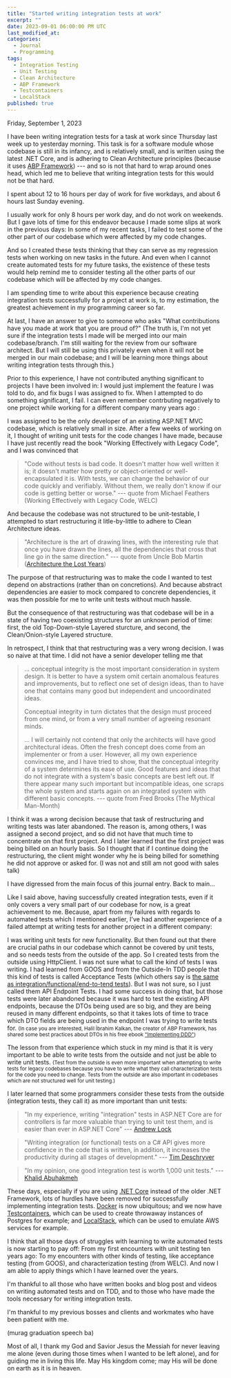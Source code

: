 ```yaml
---
title: "Started writing integration tests at work"
excerpt: ""
date: 2023-09-01 06:00:00 PM UTC
last_modified_at: 
categories:
  - Journal
  - Programming
tags: 
  - Integration Testing
  - Unit Testing
  - Clean Architecture
  - ABP Framework
  - Testcontainers
  - LocalStack
published: true
---
```


<!-- 2023-08-31 9:00 PM PHT: started -->

Friday, September 1, 2023

I have been writing integration tests for a task at work since Thursday last week up to yesterday morning. This task is for a software module whose codebase is still in its infancy, and is relatively small, and is written using the latest .NET Core, and is adhering to Clean Architecture principles (because it uses [ABP Framework](https://abp.io/)) --- and so is not that hard to wrap around ones head, which led me to believe that writing integration tests for this would not be that hard.

I spent about 12 to 16 hours per day of work for five workdays, and about 6 hours last Sunday evening.

I usually work for only 8 hours per work day, and do not work on weekends. But I gave lots of time for this endeavor because I made some slips at work in the previous days: In some of my recent tasks, I failed to test some of the other part of our codebase which were affected by my code changes.

And so I created these tests thinking that they can serve as my regression tests when working on new tasks in the future. And even when I cannot create automated tests for my future tasks, the existence of these tests would help remind me to consider testing all the other parts of our codebase which will be affected by my code changes.

I am spending time to write about this experience because creating integration tests successfully for a project at work is, to my estimation, the greatest achievement in my programming career so far.

At last, I have an answer to give to someone who asks "What contributions have you made at work that you are proud of?" (The truth is, I'm not yet sure if the integration tests I made will be merged into our main codebase/branch. I'm still waiting for the review from our software architect. But I will still be using this privately even when it will not be merged in our main codebase; and I will be learning more things about writing integration tests through this.)

Prior to this experience, I have not contributed anything significant to projects I have been involved in: I would just implement the feature I was told to do, and fix bugs I was assigned to fix. When I attempted to do something significant, I fail. I can even remember contrbuting negatively to one project while working for a different company many years ago :

I was assigned to be the only developer of an existing ASP.NET MVC codebase, which is relatively small in size. After a few weeks of working on it, I thought of writing unit tests for the code changes I have made, because I have just recently read the book "Working Effectively with Legacy Code", and I was convinced that

> "Code without tests is bad code. It doesn't matter how well written it is; it doesn't matter how pretty or object-oriented or well-encapsulated it is. With tests, we can change the behavior of our code quickly and verifiably. Without them, we really don't know if our code is getting better or worse."
> --- quote from Michael Feathers (Working Effectively with Legacy Code, WELC)

And because the codebase was not structured to be unit-testable, I attempted to start restructuring it litle-by-little to adhere to Clean Architecture ideas.

> "Architecture is the art of drawing lines, with the interesting rule that once you have drawn the lines, all the dependencies that cross that line go in the same direction."
> --- quote from Uncle Bob Martin ([Architecture the Lost Years](https://www.youtube.com/watch?v=WpkDN78P884))

The purpose of that restructuring was to make the code I wanted to test depend on abstractions (rather than on concretions). And because abstract dependencies are easier to mock compared to concrete dependencies, it was then possible for me to write unit tests without much hassle. 

<!-- (If I remember correctly I also tried to write 'acceptance tests') -->

But the consequence of that restructuring was that codebase will be in a state of having two coexisting structures for an unknown period of time: first, the old Top-Down-style Layered sturcture, and second, the Clean/Onion-style Layered structure.

In retrospect, I think that that restructuring was a very wrong decision. I was so naive at that time. I did not have a senior developer telling me that

> ... conceptual integrity is the most important consideration in system design. It is better to have a system omit certain anomalous features and improvements, but to reflect one set of design ideas, than to have one that contains many good but independent and uncoordinated ideas.
>
> Conceptual integrity in turn dictates that the design must proceed from one mind, or from a very small number of agreeing resonant minds.
>
> ... I will certainly not contend that only the architects will have good architectural ideas. Often the fresh concept does come from an implementer or from a user. However, all my own experience convinces me, and I have tried to show, that the conceptual integrity of a system determines its ease of use. Good features and ideas that do not integrate with a system's basic concepts are best left out. If there appear many such important but incompatible ideas, one scraps the whole system and starts again on an integrated system with different basic concepts.
> --- quote from Fred Brooks (The Mythical Man-Month)

I think it was a wrong decision because that task of restructuring and writing tests was later abandoned. The reason is, among others, I was assigned a second project, and so did not have that much time to concentrate on that first project. And I later learned that the first project was being billed on an hourly basis. So I thought that if I continue doing the restructuring, the client might wonder why he is being billed for something he did not approve or asked for. (I was not and still am not good with sales talk)

I have digressed from the main focus of this journal entry. Back to main...

Like I said above, having successfully created integration tests, even if it only covers a very small part of our codebase for now, is a great achievement to me. Because, apart from my failures with regards to automated tests which I mentioned earlier, I've had another experience of a failed attempt at writing tests for another project in a different company:

I was writing unit tests for new functionality. But then found out that there are crucial paths in our codebase which cannot be covered by unit tests, and so needs tests from the outside of the app. So I created tests from the outside using HttpClient. I was not sure what to call the kind of tests I was writing. I had learned from GOOS and from the Outside-In TDD people that this kind of tests is called Acceptance Tests (which others say is [the same as integration/functional/end-to-tend tests](https://www.obeythetestinggoat.com/book/chapter_02_unittest.html)). But I was not sure, so I just called them API Endpoint Tests. I had some success in doing that, but those tests were later abandoned because it was hard to test the existing API endpoints, because the DTOs being used are so big, and they are being reused in many different endpoints, so that it takes lots of time to trace which DTO fields are being used in the endpoint I was trying to write tests for. <small>(In case you are interested, Halil İbrahim Kalkan, the creator of ABP Framework, has shared some best practices about DTOs in his free ebook ["Implementing DDD"](https://abp.io/books/implementing-domain-driven-design))</small>

<!-- That app was written using an older ASP.NET Web API (the one which accompanies .NET Framework 4.5 or so) and, during that time there was not that many resources online on how to create integration tests for that older version of ASP.NET Web API. So I had difficulty in creating my desired integration tests. Also, I was involved with that project for 6 months only because of unforseen circumstances. So I did not have a chance of potentially finding a fix. -->


The lesson from that experience which stuck in my mind is that it is very important to be able to write tests from the outside and not just be able to write unit tests. <small>(Test from the outside is even more important when attempting to write tests for legacy codebases because you have to write what they call characterization tests for the code you need to change. Tests from the outside are also important in codebases which are not structured well for unit testing.)</small>

I later learned that some programmers consider these tests from the outside (integration tests, they call it) as more important than unit tests:

> "In my experience, writing "integration" tests in ASP.NET Core are for controllers is far more valuable than trying to unit test them, and is easier than ever in ASP.NET Core"
> --- [Andrew Lock](https://andrewlock.net/should-you-unit-test-controllers-in-aspnetcore/)

> "Writing integration (or functional) tests on a C# API gives more confidence in the code that is written, in addition, it increases the productivity during all stages of development."
> --- [Tim Deschryver](https://timdeschryver.dev/blog/why-writing-integration-tests-on-a-csharp-api-is-a-productivity-booster) 

> "In my opinion, one good integration test is worth 1,000 unit tests."
> ---  [Khalid Abuhakmeh](https://khalidabuhakmeh.com/secrets-of-a-dotnet-professional#integration-tests--unit-tests)


These days, especially if you are using [.NET Core](https://blog.ploeh.dk/2021/01/25/self-hosted-integration-tests-in-aspnet/) instead of the older .NET Framework, lots of hurdles have been removed for successfully implementing integration tests. [Docker](https://www.youtube.com/watch?v=8IRNC7qZBmk) is now ubiquitous; and we now have [Testcontainers](https://www.azureblue.io/asp-net-core-integration-tests-with-test-containers-and-postgres/), which can be used to create throwaway instances of Postgres for example; and [LocalStack](https://blog.genezini.com/p/integration-tests-with-aws-s3-buckets-using-localstack-and-testcontainers/), which can be used to emulate AWS services for example.

I think that all those days of struggles with learning to write automated tests is now starting to pay off: From my first encounters with unit testing ten years ago: To my encounters with other kinds of testing, like acceptance testing (from GOOS), and characterization testing (from WELC). And now I am able to apply things which I have learned over the years. 

I'm thankful to all those who have written books and blog post and videos on writing automated tests and on TDD, and to those who have made the tools necessary for writing integration tests.

I'm thankful to my previous bosses and clients and workmates who have been patient with me.

(murag graduation speech ba)

Most of all, I thank my God and Savior Jesus the Messiah for never leaving me alone (even during those times when I wanted to be left alone), and for guiding me in living this life. May His kingdom come; may His will be done on earth as it is in heaven.
